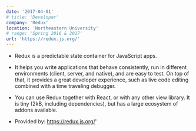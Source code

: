 ```yaml
---
date: '2017-04-01'
# title: 'Developer'
company: 'Redux'
location: 'Northeastern University'
# range: 'Spring 2016 & 2017'
url: 'https://redux.js.org/'
---
```


- Redux is a predictable state container for JavaScript apps.

- It helps you write applications that behave consistently, run in different environments (client, server, and native), and are easy to test. On top of that, it provides a great developer experience, such as live code editing combined with a time traveling debugger.

- You can use Redux together with React, or with any other view library. It is tiny (2kB, including dependencies), but has a large ecosystem of addons available.

- Provided by: https://redux.js.org/'

